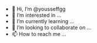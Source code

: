 - 👋 Hi, I’m @yousseffgg
- 👀 I’m interested in ...
- 🌱 I’m currently learning ...
- 💞️ I’m looking to collaborate on ...
- 📫 How to reach me ...

<!---
yousseffgg/yousseffgg is a ✨ special ✨ repository because its `README.md` (this file) appears on your GitHub profile.
You can click the Preview link to take a look at your changes.
--->
